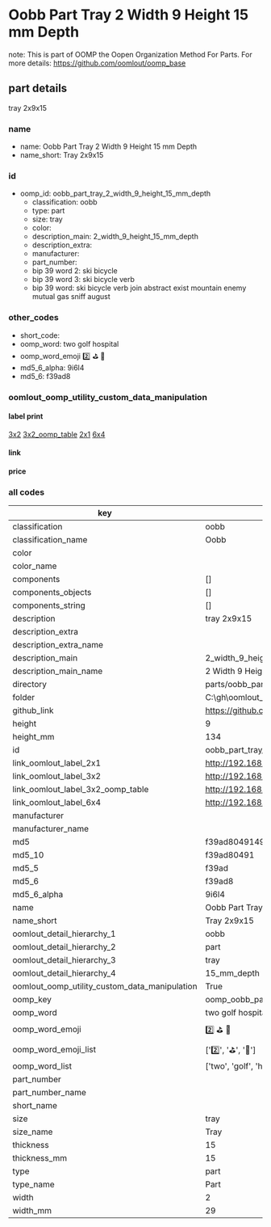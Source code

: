 # Oobb Part Tray 2 Width 9 Height 15 mm Depth  

note: This is part of OOMP the Oopen Organization Method For Parts. For more details: https://github.com/oomlout/oomp_base

##  part details
  



tray 2x9x15



### name
* name: Oobb Part Tray 2 Width 9 Height 15 mm Depth
* name_short: Tray 2x9x15 
### id
* oomp_id: oobb_part_tray_2_width_9_height_15_mm_depth
  * classification: oobb
  * type: part
  * size: tray
  * color: 
  * description_main: 2_width_9_height_15_mm_depth
  * description_extra: 
  * manufacturer: 
  * part_number: 
  * bip 39 word 2: ski bicycle
  * bip 39 word 3: ski bicycle verb
  * bip 39 word: ski bicycle verb join abstract exist mountain enemy mutual gas sniff august

### other_codes
* short_code: 
* oomp_word: two golf hospital
* oomp_word_emoji :two: :golf: :hospital:
* md5_6_alpha: 9i6l4
* md5_6: f39ad8






### oomlout_oomp_utility_custom_data_manipulation
#### label print
[3x2](http://192.168.1.245:1112/?label=oomp%209i6l4)
[3x2_oomp_table](http://192.168.1.108:1112/?label=oomp%209i6l4)
[2x1](http://192.168.1.242:1112/?label=oomp%209i6l4)
[6x4](http://192.168.1.55:1112/?label=oomp%209i6l4)    

#### link

                              

#### price







### all codes 
| key | value |  
| --- | --- |  
| classification | oobb |  
| classification_name | Oobb |  
| color |  |  
| color_name |  |  
| components | [] |  
| components_objects | [] |  
| components_string | [] |  
| description | tray 2x9x15 |  
| description_extra |  |  
| description_extra_name |  |  
| description_main | 2_width_9_height_15_mm_depth |  
| description_main_name | 2 Width 9 Height 15 mm Depth |  
| directory | parts/oobb_part_tray_2_width_9_height_15_mm_depth |  
| folder | C:\gh\oomlout_oobb_version_4_generated_parts\things\oobb_part_tray_2_width_9_height_15_mm_depth |  
| github_link | https://github.com/oomlout/oomlout_oomp_part_src/tree/main/parts/oobb_part_tray_2_width_9_height_15_mm_depth |  
| height | 9 |  
| height_mm | 134 |  
| id | oobb_part_tray_2_width_9_height_15_mm_depth |  
| link_oomlout_label_2x1 | http://192.168.1.242:1112/?label=oomp%209i6l4 |  
| link_oomlout_label_3x2 | http://192.168.1.245:1112/?label=oomp%209i6l4 |  
| link_oomlout_label_3x2_oomp_table | http://192.168.1.108:1112/?label=oomp%209i6l4 |  
| link_oomlout_label_6x4 | http://192.168.1.55:1112/?label=oomp%209i6l4 |  
| manufacturer |  |  
| manufacturer_name |  |  
| md5 | f39ad8049149f2113f007783e5057e52 |  
| md5_10 | f39ad80491 |  
| md5_5 | f39ad |  
| md5_6 | f39ad8 |  
| md5_6_alpha | 9i6l4 |  
| name | Oobb Part Tray 2 Width 9 Height 15 mm Depth |  
| name_short | Tray 2x9x15  |  
| oomlout_detail_hierarchy_1 | oobb |  
| oomlout_detail_hierarchy_2 | part |  
| oomlout_detail_hierarchy_3 | tray |  
| oomlout_detail_hierarchy_4 | 15_mm_depth |  
| oomlout_oomp_utility_custom_data_manipulation | True |  
| oomp_key | oomp_oobb_part_tray_2_width_9_height_15_mm_depth |  
| oomp_word | two golf hospital |  
| oomp_word_emoji | :two: :golf: :hospital: |  
| oomp_word_emoji_list | [':two:', ':golf:', ':hospital:'] |  
| oomp_word_list | ['two', 'golf', 'hospital'] |  
| part_number |  |  
| part_number_name |  |  
| short_name |  |  
| size | tray |  
| size_name | Tray |  
| thickness | 15 |  
| thickness_mm | 15 |  
| type | part |  
| type_name | Part |  
| width | 2 |  
| width_mm | 29 |  
